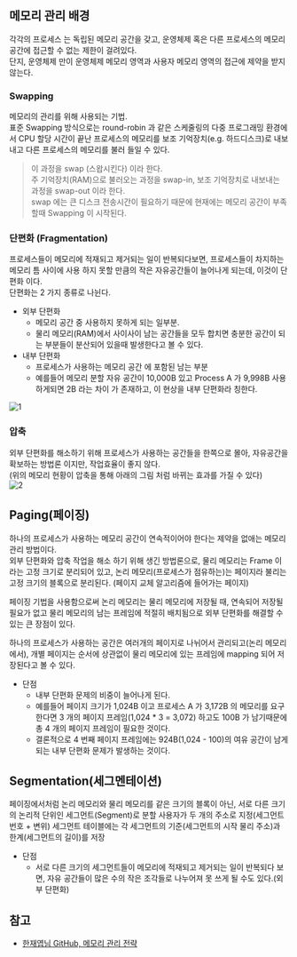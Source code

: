 ## 메모리 관리 배경
각각의 프로세스 는 독립된 메모리 공간을 갖고, 운영체제 혹은 다른 프로세스의 메모리 공간에 접근할 수 없는 제한이 걸려있다.   
단지, 운영체제 만이 운영체제 메모리 영역과 사용자 메모리 영역의 접근에 제약을 받지 않는다.   

### Swapping
메모리의 관리를 위해 사용되는 기법.   
표준 Swapping 방식으로는 round-robin 과 같은 스케줄링의 다중 프로그래밍 환경에서 CPU 할당 시간이 끝난 프로세스의 메모리를 보조 기억장치(e.g. 하드디스크)로 내보내고 다른 프로세스의 메모리를 불러 들일 수 있다.
> 이 과정을 swap (스왑시킨다) 이라 한다.   
> 주 기억장치(RAM)으로 불러오는 과정을 swap-in, 보조 기억장치로 내보내는 과정을 swap-out 이라 한다.   
> swap 에는 큰 디스크 전송시간이 필요하기 때문에 현재에는 메모리 공간이 부족할때 Swapping 이 시작된다.

### 단편화 (Fragmentation)
프로세스들이 메모리에 적재되고 제거되는 일이 반복되다보면, 프로세스들이 차지하는 메모리 틈 사이에 사용 하지 못할 만큼의 작은 자유공간들이 늘어나게 되는데, 이것이 단편화 이다.    
단편화는 2 가지 종류로 나뉜다.
* 외부 단편화
  * 메모리 공간 중 사용하지 못하게 되는 일부분.
  * 물리 메모리(RAM)에서 사이사이 남는 공간들을 모두 합치면 충분한 공간이 되는 부분들이 분산되어 있을때 발생한다고 볼 수 있다.
* 내부 단편화
  * 프로세스가 사용하는 메모리 공간 에 포함된 남는 부분
  * 예를들어 메모리 분할 자유 공간이 10,000B 있고 Process A 가 9,998B 사용하게되면 2B 라는 차이 가 존재하고, 이 현상을 내부 단편화라 칭한다.   

![1](https://raw.githubusercontent.com/smpark1020/tistory/master/CS/%5B%EC%9A%B4%EC%98%81%EC%B2%B4%EC%A0%9C%5D%20%EB%A9%94%EB%AA%A8%EB%A6%AC%20%EA%B4%80%EB%A6%AC%20%EC%A0%84%EB%9E%B5/1.PNG)

### 압축
외부 단편화를 해소하기 위해 프로세스가 사용하는 공간들을 한쪽으로 몰아, 자유공간을 확보하는 방법론 이지만, 작업효율이 좋지 않다.   
(위의 메모리 현황이 압축을 통해 아래의 그림 처럼 바뀌는 효과를 가질 수 있다)   
![2](https://raw.githubusercontent.com/smpark1020/tistory/master/CS/%5B%EC%9A%B4%EC%98%81%EC%B2%B4%EC%A0%9C%5D%20%EB%A9%94%EB%AA%A8%EB%A6%AC%20%EA%B4%80%EB%A6%AC%20%EC%A0%84%EB%9E%B5/2.PNG)

## Paging(페이징)
하나의 프로세스가 사용하는 메모리 공간이 연속적이어야 한다는 제약을 없애는 메모리 관리 방법이다.   
외부 단편화와 압축 작업을 해소 하기 위해 생긴 방법론으로, 물리 메모리는 Frame 이라는 고정 크기로 분리되어 있고, 논리 메모리(프로세스가 점유하는)는 페이지라 불리는 고정 크기의 블록으로 분리된다. (페이지 교체 알고리즘에 들어가는 페이지)

페이징 기법을 사용함으로써 논리 메모리는 물리 메모리에 저장될 때, 연속되어 저장될 필요가 없고 물리 메모리의 남는 프레임에 적절히 배치됨으로 외부 단편화를 해결할 수 있는 큰 장점이 있다.  

하나의 프로세스가 사용하는 공간은 여러개의 페이지로 나뉘어서 관리되고(논리 메모리에서), 개별 페이지는 순서에 상관없이 물리 메모리에 있는 프레임에 mapping 되어 저장된다고 볼 수 있다.
* 단점
  * 내부 단편화 문제의 비중이 늘어나게 된다. 
  * 예를들어 페이지 크기가 1,024B 이고 프로세스 A 가 3,172B 의 메모리를 요구한다면 3 개의 페이지 프레임(1,024 * 3 = 3,072) 하고도 100B 가 남기때문에 총 4 개의 페이지 프레임이 필요한 것이다.
  * 결론적으로 4 번째 페이지 프레임에는 924B(1,024 - 100)의 여유 공간이 남게 되는 내부 단편화 문제가 발생하는 것이다.

## Segmentation(세그멘테이션)
페이징에서처럼 논리 메모리와 물리 메모리를 같은 크기의 블록이 아닌, 서로 다른 크기의 논리적 단위인 세그먼트(Segment)로 분할 사용자가 두 개의 주소로 지정(세그먼트 번호 + 변위) 세그먼트 테이블에는 각 세그먼트의 기준(세그먼트의 시작 물리 주소)과 한계(세그먼트의 길이)를 저장
* 단점
  * 서로 다른 크기의 세그먼트들이 메모리에 적재되고 제거되는 일이 반복되다 보면, 자유 공간들이 많은 수의 작은 조각들로 나누어져 못 쓰게 될 수도 있다.(외부 단편화)

## 참고
* [한재엽님 GitHub, 메모리 관리 전략](https://github.com/JaeYeopHan/Interview_Question_for_Beginner/tree/master/OS#%EB%A9%94%EB%AA%A8%EB%A6%AC-%EA%B4%80%EB%A6%AC-%EC%A0%84%EB%9E%B5)